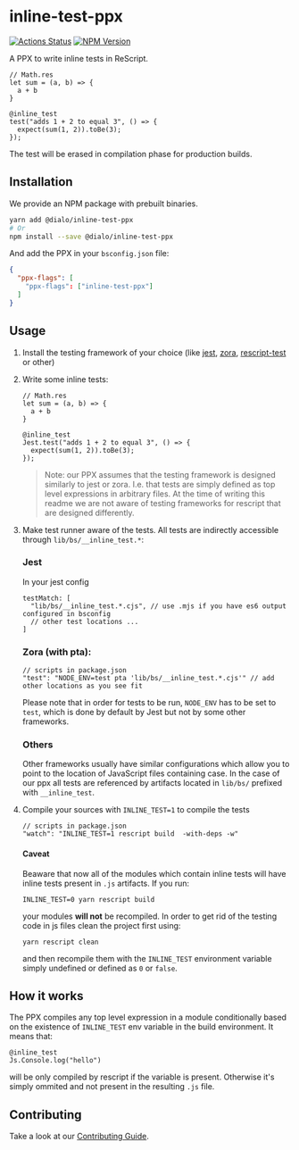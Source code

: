 # inline-test-ppx

[![Actions Status](https://github.com/dialohq/inline-test-ppx/workflows/CI/badge.svg)](https://github.com/dialohq/inline-test-ppx/actions)
[![NPM Version](https://badge.fury.io/js/%40dialo%2Finline-test-ppx.svg)](https://badge.fury.io/js/%40dialo%2Finline-test-ppx)

A PPX to write inline tests in ReScript.

```rescript
// Math.res
let sum = (a, b) => {
  a + b
}

@inline_test
test("adds 1 + 2 to equal 3", () => {
  expect(sum(1, 2)).toBe(3);
});
```

The test will be erased in compilation phase for production builds.

## Installation

We provide an NPM package with prebuilt binaries.

```bash
yarn add @dialo/inline-test-ppx
# Or
npm install --save @dialo/inline-test-ppx
```

And add the PPX in your `bsconfig.json` file:

```json
{
  "ppx-flags": [
    "ppx-flags": ["inline-test-ppx"]
  ]
}
```

## Usage

1. Install the testing framework of your choice (like [jest](https://github.com/glennsl/rescript-jest), [zora](https://github.com/dusty-phillips/rescript-zora), [rescript-test](https://github.com/bloodyowl/rescript-test) or other)
2. Write some inline tests:

   ```rescript
   // Math.res
   let sum = (a, b) => {
     a + b
   }

   @inline_test
   Jest.test("adds 1 + 2 to equal 3", () => {
     expect(sum(1, 2)).toBe(3);
   });
   ```

   > Note: our PPX assumes that the testing framework is designed similarly to jest or zora. I.e. that tests are simply defined as top level expressions in arbitrary files. At the time of writing this readme we are not aware of testing frameworks for rescript that are designed differently.

3. Make test runner aware of the tests. All tests are indirectly accessible through `lib/bs/__inline_test.*`:

   ### Jest

   In your jest config

   ```
   testMatch: [
     "lib/bs/__inline_test.*.cjs", // use .mjs if you have es6 output configured in bsconfig
     // other test locations ...
   ]
   ```

   ### Zora (with pta):

   ```
   // scripts in package.json
   "test": "NODE_ENV=test pta 'lib/bs/__inline_test.*.cjs'" // add other locations as you see fit
   ```

   Please note that in order for tests to be run, `NODE_ENV` has to be set to `test`, which is done by default by Jest but not by some other frameworks.

   ### Others

   Other frameworks usually have similar configurations which allow you to point to the location of JavaScript files containing case. In the case of our ppx all tests are referenced by artifacts located in `lib/bs/` prefixed with `__inline_test`.

4. Compile your sources with `INLINE_TEST=1` to compile the tests
   ```
   // scripts in package.json
   "watch": "INLINE_TEST=1 rescript build  -with-deps -w"
   ```
   #### Caveat
   Beaware that now all of the modules which contain inline tests will have inline tests present in `.js` artifacts. If you run:
   ```
   INLINE_TEST=0 yarn rescript build
   ```
   your modules **will not** be recompiled. In order to get rid of the testing code in js files clean the project first using:
   ```
   yarn rescript clean
   ```
   and then recompile them with the `INLINE_TEST` environment variable simply undefined or defined as `0` or `false`.

## How it works

The PPX compiles any top level expression in a module conditionally based on the existence of `INLINE_TEST` env variable in the build environment. It means that:

```
@inline_test
Js.Console.log("hello")
```

will be only compiled by rescript if the variable is present. Otherwise it's simply ommited and not present in the resulting `.js` file.

## Contributing

Take a look at our [Contributing Guide](CONTRIBUTING.md).
